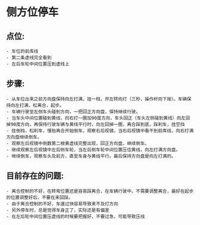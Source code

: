 # 侧方位停车

## 点位:
    - 车位的前库线
    - 第二条虚线完全看到
    - 左后车轮中间位置压到虚线上
## 步骤: 
    - 从车位出来之前方向盘保持向左打满，挂一档，开左转向灯（三秒，操作杆向下按）。车辆保持向左打满，松离合，起步。
    - 车辆行驶至左侧车头碰到方向，一把回正方向盘，保持继续行驶。
    - 当车头中间位置碰到黄线，向右打一圈加90度方向，车头回正（车头左侧碰到黄线）向左回掉90度方向，再保持行驶车辆与黄线平行时，向左回掉一圈，离合踩到底，踩刹车，挂空挡
    - 挂倒挡，松刹车，慢抬离合开始倒车，观察右后视镜，当右后视镜中看不到前库线，向右打满方向盘继续倒车。
    - 观察左后视镜中倒数第二根黄虚线完整出现，回正方向盘，继续倒车。
    - 继续观察左后视镜中左后侧车轮，当左后侧车轮中间位置压住黄线，向左打满方向盘。
    - 继续倒车，观察车头及前方，直至车身与黄线平行。最后保持方向盘是向左打满的。

## 目前存在的问题: 
    - 离合控制的不好，在转弯位置还是容易踩离合，在车辆行驶中，不需要调整离合，最好在起步的位置调整好后，不要在来回踩。
    - 由于离合控制的不好，车速过快容易导致来不及打方向
    - 另外停车时，总是觉得车身正了，实际还是有偏差
    - 在左后轮中间位置压虚线的时候要把握好，不要过急，可能导致压线